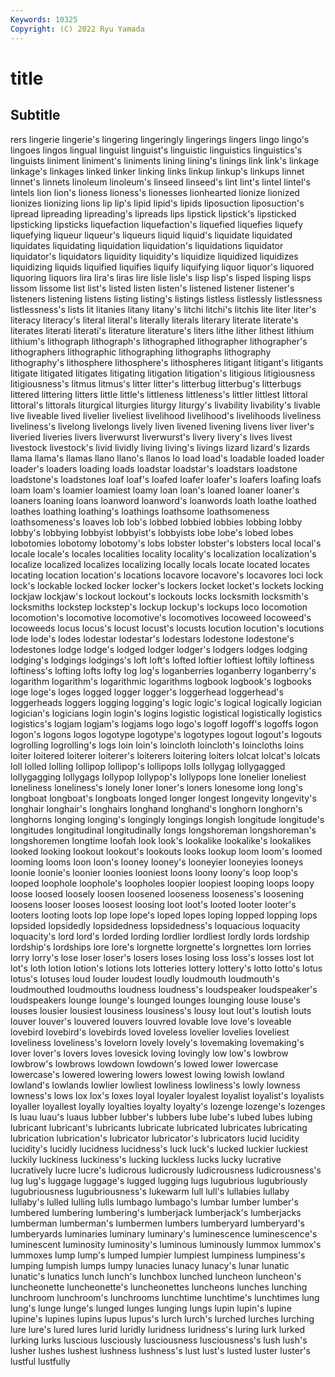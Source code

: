 ```yaml
---
Keywords: 10325
Copyright: (C) 2022 Ryu Yamada
---
```



# title

## Subtitle
rers lingerie lingerie's lingering lingeringly lingerings lingers lingo lingo's lingoes
lingos lingual linguist linguist's linguistic linguistics linguistics's linguists liniment liniment's
liniments lining lining's linings link link's linkage linkage's linkages linked
linker linking links linkup linkup's linkups linnet linnet's linnets linoleum
linoleum's linseed linseed's lint lint's lintel lintel's lintels lion lion's
lioness lioness's lionesses lionhearted lionize lionized lionizes lionizing lions lip
lip's lipid lipid's lipids liposuction liposuction's lipread lipreading lipreading's lipreads
lips lipstick lipstick's lipsticked lipsticking lipsticks liquefaction liquefaction's liquefied liquefies
liquefy liquefying liqueur liqueur's liqueurs liquid liquid's liquidate liquidated liquidates
liquidating liquidation liquidation's liquidations liquidator liquidator's liquidators liquidity liquidity's liquidize
liquidized liquidizes liquidizing liquids liquified liquifies liquify liquifying liquor liquor's
liquored liquoring liquors lira lira's liras lire lisle lisle's lisp
lisp's lisped lisping lisps lissom lissome list list's listed listen
listen's listened listener listener's listeners listening listens listing listing's listings
listless listlessly listlessness listlessness's lists lit litanies litany litany's litchi
litchi's litchis lite liter liter's literacy literacy's literal literal's literally
literals literary literate literate's literates literati literati's literature literature's liters
lithe lither lithest lithium lithium's lithograph lithograph's lithographed lithographer lithographer's
lithographers lithographic lithographing lithographs lithography lithography's lithosphere lithosphere's lithospheres litigant
litigant's litigants litigate litigated litigates litigating litigation litigation's litigious litigiousness
litigiousness's litmus litmus's litter litter's litterbug litterbug's litterbugs littered littering
litters little little's littleness littleness's littler littlest littoral littoral's littorals
liturgical liturgies liturgy liturgy's livability livability's livable live liveable lived
livelier liveliest livelihood livelihood's livelihoods liveliness liveliness's livelong livelongs lively
liven livened livening livens liver liver's liveried liveries livers liverwurst
liverwurst's livery livery's lives livest livestock livestock's livid lividly living
living's livings lizard lizard's lizards llama llama's llamas llano llano's
llanos lo load load's loadable loaded loader loader's loaders loading
loads loadstar loadstar's loadstars loadstone loadstone's loadstones loaf loaf's loafed
loafer loafer's loafers loafing loafs loam loam's loamier loamiest loamy
loan loan's loaned loaner loaner's loaners loaning loans loanword loanword's
loanwords loath loathe loathed loathes loathing loathing's loathings loathsome loathsomeness
loathsomeness's loaves lob lob's lobbed lobbied lobbies lobbing lobby lobby's
lobbying lobbyist lobbyist's lobbyists lobe lobe's lobed lobes lobotomies lobotomy
lobotomy's lobs lobster lobster's lobsters local local's locale locale's locales
localities locality locality's localization localization's localize localized localizes localizing locally
locals locate located locates locating location location's locations locavore locavore's
locavores loci lock lock's lockable locked locker locker's lockers locket
locket's lockets locking lockjaw lockjaw's lockout lockout's lockouts locks locksmith
locksmith's locksmiths lockstep lockstep's lockup lockup's lockups loco locomotion locomotion's
locomotive locomotive's locomotives locoweed locoweed's locoweeds locus locus's locust locust's
locusts locution locution's locutions lode lode's lodes lodestar lodestar's lodestars
lodestone lodestone's lodestones lodge lodge's lodged lodger lodger's lodgers lodges
lodging lodging's lodgings lodgings's loft loft's lofted loftier loftiest loftily
loftiness loftiness's lofting lofts lofty log log's loganberries loganberry loganberry's
logarithm logarithm's logarithmic logarithms logbook logbook's logbooks loge loge's loges
logged logger logger's loggerhead loggerhead's loggerheads loggers logging logging's logic
logic's logical logically logician logician's logicians login login's logins logistic
logistical logistically logistics logistics's logjam logjam's logjams logo logo's logoff
logoff's logoffs logon logon's logons logos logotype logotype's logotypes logout
logout's logouts logrolling logrolling's logs loin loin's loincloth loincloth's loincloths
loins loiter loitered loiterer loiterer's loiterers loitering loiters lolcat lolcat's
lolcats loll lolled lolling lollipop lollipop's lollipops lolls lollygag lollygagged
lollygagging lollygags lollypop lollypop's lollypops lone lonelier loneliest loneliness loneliness's
lonely loner loner's loners lonesome long long's longboat longboat's longboats
longed longer longest longevity longevity's longhair longhair's longhairs longhand longhand's
longhorn longhorn's longhorns longing longing's longingly longings longish longitude longitude's
longitudes longitudinal longitudinally longs longshoreman longshoreman's longshoremen longtime loofah look
look's lookalike lookalike's lookalikes looked looking lookout lookout's lookouts looks
lookup loom loom's loomed looming looms loon loon's looney looney's
looneyier looneyies looneys loonie loonie's loonier loonies looniest loons loony
loony's loop loop's looped loophole loophole's loopholes loopier loopiest looping
loops loopy loose loosed loosely loosen loosened looseness looseness's loosening
loosens looser looses loosest loosing loot loot's looted looter looter's
looters looting loots lop lope lope's loped lopes loping lopped
lopping lops lopsided lopsidedly lopsidedness lopsidedness's loquacious loquacity loquacity's lord
lord's lorded lording lordlier lordliest lordly lords lordship lordship's lordships
lore lore's lorgnette lorgnette's lorgnettes lorn lorries lorry lorry's lose
loser loser's losers loses losing loss loss's losses lost lot
lot's loth lotion lotion's lotions lots lotteries lottery lottery's lotto
lotto's lotus lotus's lotuses loud louder loudest loudly loudmouth loudmouth's
loudmouthed loudmouths loudness loudness's loudspeaker loudspeaker's loudspeakers lounge lounge's lounged
lounges lounging louse louse's louses lousier lousiest lousiness lousiness's lousy
lout lout's loutish louts louver louver's louvered louvers louvred lovable
love love's loveable lovebird lovebird's lovebirds loved loveless lovelier lovelies
loveliest loveliness loveliness's lovelorn lovely lovely's lovemaking lovemaking's lover lover's
lovers loves lovesick loving lovingly low low's lowbrow lowbrow's lowbrows
lowdown lowdown's lowed lower lowercase lowercase's lowered lowering lowers lowest
lowing lowish lowland lowland's lowlands lowlier lowliest lowliness lowliness's lowly
lowness lowness's lows lox lox's loxes loyal loyaler loyalest loyalist
loyalist's loyalists loyaller loyallest loyally loyalties loyalty loyalty's lozenge lozenge's
lozenges ls luau luau's luaus lubber lubber's lubbers lube lube's
lubed lubes lubing lubricant lubricant's lubricants lubricate lubricated lubricates lubricating
lubrication lubrication's lubricator lubricator's lubricators lucid lucidity lucidity's lucidly lucidness
lucidness's luck luck's lucked luckier luckiest luckily luckiness luckiness's lucking
luckless lucks lucky lucrative lucratively lucre lucre's ludicrous ludicrously ludicrousness
ludicrousness's lug lug's luggage luggage's lugged lugging lugs lugubrious lugubriously
lugubriousness lugubriousness's lukewarm lull lull's lullabies lullaby lullaby's lulled lulling
lulls lumbago lumbago's lumbar lumber lumber's lumbered lumbering lumbering's lumberjack
lumberjack's lumberjacks lumberman lumberman's lumbermen lumbers lumberyard lumberyard's lumberyards luminaries
luminary luminary's luminescence luminescence's luminescent luminosity luminosity's luminous luminously lummox
lummox's lummoxes lump lump's lumped lumpier lumpiest lumpiness lumpiness's lumping
lumpish lumps lumpy lunacies lunacy lunacy's lunar lunatic lunatic's lunatics
lunch lunch's lunchbox lunched luncheon luncheon's luncheonette luncheonette's luncheonettes luncheons
lunches lunching lunchroom lunchroom's lunchrooms lunchtime lunchtime's lunchtimes lung lung's
lunge lunge's lunged lunges lunging lungs lupin lupin's lupine lupine's
lupines lupins lupus lupus's lurch lurch's lurched lurches lurching lure
lure's lured lures lurid luridly luridness luridness's luring lurk lurked
lurking lurks luscious lusciously lusciousness lusciousness's lush lush's lusher lushes
lushest lushness lushness's lust lust's lusted luster luster's lustful lustfully
